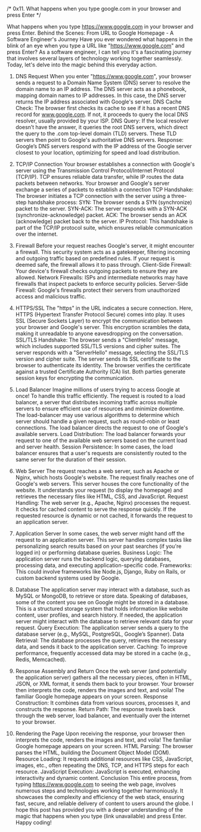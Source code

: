 /* 0x11. What happens when you type google.com in your browser and press Enter */

What happens when you type https://www.google.com in your browser and press Enter.
Behind the Scenes: From URL to Google Homepage - A Software Engineer's Journey
Have you ever wondered what happens in the blink of an eye when you type a URL like "https://www.google.com" and press Enter? As a software engineer, I can tell you it's a fascinating journey that involves several layers of technology working together seamlessly. Today, let's delve into the magic behind this everyday action.
1. DNS Request
When you enter "https://www.google.com", your browser sends a request to a Domain Name System (DNS) server to resolve the domain name to an IP address. The DNS server acts as a phonebook, mapping domain names to IP addresses. In this case, the DNS server returns the IP address associated with Google's server.
DNS Cache Check: The browser first checks its cache to see if it has a recent DNS record for www.google.com. If not, it proceeds to query the local DNS resolver, usually provided by your ISP.
DNS Query: If the local resolver doesn’t have the answer, it queries the root DNS servers, which direct the query to the .com top-level domain (TLD) servers. These TLD servers then point to Google's authoritative DNS servers.
Response: Google’s DNS servers respond with the IP address of the Google server closest to your location, optimizing for speed and load distribution.
2. TCP/IP Connection
Your browser establishes a connection with Google's server using the Transmission Control Protocol/Internet Protocol (TCP/IP). TCP ensures reliable data transfer, while IP routes the data packets between networks. Your browser and Google's server exchange a series of packets to establish a connection
TCP Handshake: The browser initiates a TCP connection with the server using a three-step handshake process:
SYN: The browser sends a SYN (synchronize) packet to the server.
SYN-ACK: The server responds with a SYN-ACK (synchronize-acknowledge) packet.
ACK: The browser sends an ACK (acknowledge) packet back to the server.
IP Protocol: This handshake is part of the TCP/IP protocol suite, which ensures reliable communication over the internet.
3. Firewall
Before your request reaches Google's server, it might encounter a firewall. This security system acts as a gatekeeper, filtering incoming and outgoing traffic based on predefined rules. If your request is deemed safe, the firewall allows it to pass through.
Client-Side Firewall: Your device's firewall checks outgoing packets to ensure they are allowed.
Network Firewalls: ISPs and intermediate networks may have firewalls that inspect packets to enforce security policies.
Server-Side Firewall: Google's firewalls protect their servers from unauthorized access and malicious traffic.
4. HTTPS/SSL
The "https" in the URL indicates a secure connection. Here, HTTPS (Hypertext Transfer Protocol Secure) comes into play. It uses SSL (Secure Sockets Layer) to encrypt the communication between your browser and Google's server. This encryption scrambles the data, making it unreadable to anyone eavesdropping on the conversation.
SSL/TLS Handshake:
The browser sends a "ClientHello" message, which includes supported SSL/TLS versions and cipher suites.
The server responds with a "ServerHello" message, selecting the SSL/TLS version and cipher suite.
The server sends its SSL certificate to the browser to authenticate its identity.
The browser verifies the certificate against a trusted Certificate Authority (CA) list.
Both parties generate session keys for encrypting the communication.
5. Load Balancer
Imagine millions of users trying to access Google at once! To handle this traffic efficiently. The request is routed to a load balancer, a server that distributes incoming traffic across multiple servers to ensure efficient use of resources and minimize downtime. The load-balancer may use various algorithms to determine which server should handle a given request, such as round-robin or least connections. The load balancer directs the request to one of Google's available servers.
Load Distribution: The load balancer forwards your request to one of the available web servers based on the current load and server health.
Session Persistence: In some cases, the load balancer ensures that a user's requests are consistently routed to the same server for the duration of their session.
6. Web Server
The request reaches a web server, such as Apache or Nginx, which hosts Google's website. The request finally reaches one of Google's web servers. This server houses the core functionality of the website. It understands your request (to display the homepage) and retrieves the necessary files like HTML, CSS, and JavaScript.
Request Handling: The web server (e.g., Apache, Nginx) processes the request. It checks for cached content to serve the response quickly. If the requested resource is dynamic or not cached, it forwards the request to an application server.


7. Application Server
In some cases, the web server might hand off the request to an application server. This server handles complex tasks like personalizing search results based on your past searches (if you're logged in) or performing database queries.
Business Logic: The application server runs the backend logic, querying databases, processing data, and executing application-specific code.
Frameworks: This could involve frameworks like Node.js, Django, Ruby on Rails, or custom backend systems used by Google.
8. Database
The application server may interact with a database, such as MySQL or MongoDB, to retrieve or store data. Speaking of databases, some of the content you see on Google might be stored in a database. This is a structured storage system that holds information like website content, user profiles, and search history. If needed, the application server might interact with the database to retrieve relevant data for your request.
Query Execution: The application server sends a query to the database server (e.g., MySQL, PostgreSQL, Google’s Spanner).
Data Retrieval: The database processes the query, retrieves the necessary data, and sends it back to the application server.
Caching: To improve performance, frequently accessed data may be stored in a cache (e.g., Redis, Memcached).
9. Response Assembly and Return
Once the web server (and potentially the application server) gathers all the necessary pieces, often in HTML, JSON, or XML format, it sends them back to your browser. Your browser then interprets the code, renders the images and text, and voila! The familiar Google homepage appears on your screen.
Response Construction: It combines data from various sources, processes it, and constructs the response.
Return Path: The response travels back through the web server, load balancer, and eventually over the internet to your browser.
10. Rendering the Page
Upon receiving the response, your browser then interprets the code, renders the images and text, and voila! The familiar Google homepage appears on your screen.
HTML Parsing: The browser parses the HTML, building the Document Object Model (DOM).
Resource Loading: It requests additional resources like CSS, JavaScript, images, etc., often repeating the DNS, TCP, and HTTPS steps for each resource.
JavaScript Execution: JavaScript is executed, enhancing interactivity and dynamic content.
Conclusion
This entire process, from typing https://www.google.com to seeing the web page, involves numerous steps and technologies working together harmoniously. It showcases the complexity and efficiency of the web stack, ensuring fast, secure, and reliable delivery of content to users around the globe.
I hope this post has provided you with a deeper understanding of the magic that happens when you type (link unavailable) and press Enter. Happy coding!

